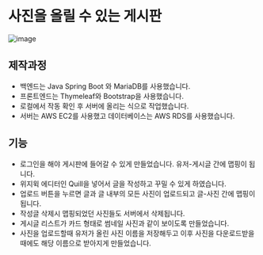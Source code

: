 # 사진을 올릴 수 있는 게시판
![image](https://github.com/exena/ForumWebsite/assets/22702278/0d04118f-0021-44fe-aebb-2ce835b06703)

## 제작과정
- 백엔드는 Java Spring Boot 와 MariaDB를 사용했습니다.
- 프론트엔드는 Thymeleaf와 Bootstrap을 사용했습니다.
- 로컬에서 작동 확인 후 서버에 올리는 식으로 작업했습니다.
- 서버는 AWS EC2를 사용했고 데이터베이스는 AWS RDS를 사용했습니다.

## 기능
- 로그인을 해야 게시판에 들어갈 수 있게 만들었습니다. 유저-게시글 간에 맵핑이 됩니다.
- 위지윅 에디터인 Quill을 넣어서 글을 작성하고 꾸밀 수 있게 하였습니다.
- 업로드 버튼을 누르면 글과 글 내부의 모든 사진이 업로드되고 글-사진 간에 맵핑이 됩니다.
- 작성글 삭제시 맵핑되었던 사진들도 서버에서 삭제됩니다.
- 게시글 리스트가 카드 형태로 썸네일 사진과 같이 보이도록 만들었습니다.
- 사진을 업로드할때 유저가 올린 사진 이름을 저장해두고 이후 사진을 다운로드받을때에도 해당 이름으로 받아지게 만들었습니다.
